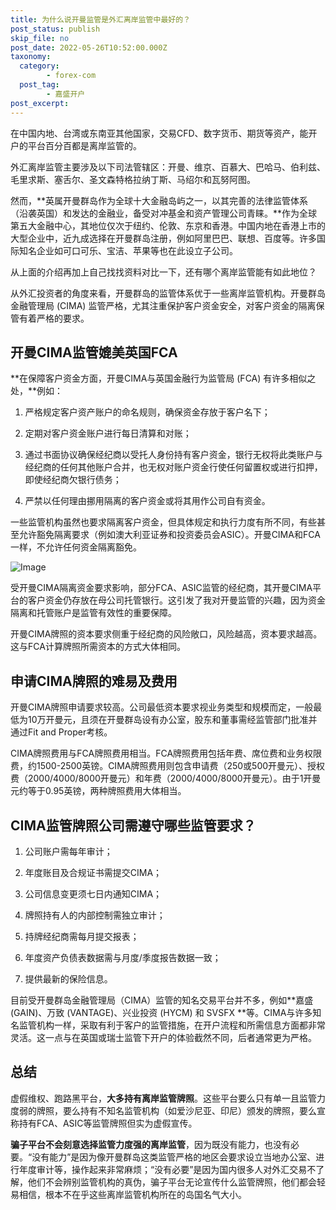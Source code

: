 ```yaml
---
title: 为什么说开曼监管是外汇离岸监管中最好的？
post_status: publish
skip_file: no
post_date: 2022-05-26T10:52:00.000Z
taxonomy:
  category:
        - forex-com
  post_tag:
        - 嘉盛开户
post_excerpt: 
---
```

在中国内地、台湾或东南亚其他国家，交易CFD、数字货币、期货等资产，能开户的平台百分百都是离岸监管的。

外汇离岸监管主要涉及以下司法管辖区：开曼、维京、百慕大、巴哈马、伯利兹、毛里求斯、塞舌尔、圣文森特格拉纳丁斯、马绍尔和瓦努阿图。

然而，**英属开曼群岛作为全球十大金融岛屿之一，以其完善的法律监管体系（沿袭英国）和发达的金融业，备受对冲基金和资产管理公司青睐。**作为全球第五大金融中心，其地位仅次于纽约、伦敦、东京和香港。中国内地在香港上市的大型企业中，近九成选择在开曼群岛注册，例如阿里巴巴、联想、百度等。许多国际知名企业如可口可乐、宝洁、苹果等也在此设立子公司。

从上面的介绍再加上自己找找资料对比一下，还有哪个离岸监管能有如此地位？

从外汇投资者的角度来看，开曼群岛的监管体系优于一些离岸监管机构。开曼群岛金融管理局 (CIMA) 监管严格，尤其注重保护客户资金安全，对客户资金的隔离保管有着严格的要求。

## 开曼CIMA监管媲美英国FCA

**在保障客户资金方面，开曼CIMA与英国金融行为监管局 (FCA) 有许多相似之处，**例如：

1. 严格规定客户资产账户的命名规则，确保资金存放于客户名下；

1. 定期对客户资金账户进行每日清算和对账；

1. 通过书面协议确保经纪商以受托人身份持有客户资金，银行无权将此类账户与经纪商的任何其他账户合并，也无权对账户资金行使任何留置权或进行扣押，即使经纪商欠银行债务；

1. 严禁以任何理由挪用隔离的客户资金或将其用作公司自有资金。

一些监管机构虽然也要求隔离客户资金，但具体规定和执行力度有所不同，有些甚至允许豁免隔离要求（例如澳大利亚证券和投资委员会ASIC）。开曼CIMA和FCA一样，不允许任何资金隔离豁免。

![Image](https://prod-files-secure.s3.us-west-2.amazonaws.com/39ed1227-6d7d-4570-be36-9ccd4a2c4241/bd849744-3fcb-4a37-8312-357962c8f065/image.png?X-Amz-Algorithm=AWS4-HMAC-SHA256&X-Amz-Content-Sha256=UNSIGNED-PAYLOAD&X-Amz-Credential=ASIAZI2LB466TF5COM7G%2F20250914%2Fus-west-2%2Fs3%2Faws4_request&X-Amz-Date=20250914T161409Z&X-Amz-Expires=3600&X-Amz-Security-Token=IQoJb3JpZ2luX2VjEOX%2F%2F%2F%2F%2F%2F%2F%2F%2F%2FwEaCXVzLXdlc3QtMiJGMEQCIHQ0G%2BEC2ECGSicsLv9UWF5yck8mwBvSgVBobhfmwbi%2BAiAqGnOnXZfjcj6YX5PF3ukELu6R7fasPsLZWFmvBP5RCCr%2FAwheEAAaDDYzNzQyMzE4MzgwNSIMhE53sNtP5H8wEdIwKtwDumlggB5GZZbf3HFAdWsLV6bllsehADJFkRdTjDorRddBFKGTmKmSruQOHSBhsl73KR020ACmUPXUu4OrJeCUGj7Qd0imbKwvxXLMGshQL1OVt84rsdNWyNhdHH1PKnhUNZjBOXA%2FW7zgAoKUPm%2BhdxN4qacROlOPSp6txHslBOM3r88D0EWMmzeoqHD6WK3%2BWcmVU7%2FZQwM6Gdk07y9YWPOFWuOvucZfCJQVES6Bor5j7GypmCH59QsDsDf9OrFgt2zKj%2F%2B00ZGLfXj%2FsLVfaTVFL13dLeo5RifCESGQ0JevDJkZ2rd3PK%2FsmeQpwpE71VDdt1%2BTwYsy4O2az1BF4YBP4pKjMaNPgFnf%2BqnPNDH4BqrzlU%2Fl33%2BUW4GZ9HkNdDIUYb8yArsFe4Ra6WUE%2BxvLnE5GO6WLu3obYgV2O6sbDmxib4uqBTZl4OIIbyuvak7OsSIIJVyTmkUS%2BZqsjQicL%2FNYVmn3zRIj9WUvGLpbNGFFgtCBlNpIJ8FEe8zIv3FHf1v4MuXpWVEtePDl13lve177TvqcePWvE8%2FbHK%2FxJSXBOmUDUcUrPFNY3xBKyAHfeK8nA16RtYswRTo4ji2fO9N7wtmX2yW835fnxmtRLvN9KZH63sC8kSUw3OiaxgY6pgFLubAwGCkqv6R9ijpbb%2BgFrjdhCx9t2v%2FdXkklEsSFg%2BdHZHDuIk%2B7Up9mcfccd%2FjleULbkCATEp5hDTfltkc%2FWOpq0rhyneMH5JoOblwTuACjTJs8C4jP9upAqIBjd9URyiHCZuKqwJwocDRWmLXt8JJXQ7MgUa81xXvhHSei%2Bx%2Fw0Ae8OS5MeEJmpbwhh5RexxxWNyXYdno%2BmXvCszw%2BEi8hnpkh&X-Amz-Signature=9a90b770cf690c87fde71147a288dbef721b8162814e930ca056b0e47278f71c&X-Amz-SignedHeaders=host&x-amz-checksum-mode=ENABLED&x-id=GetObject)

受开曼CIMA隔离资金要求影响，部分FCA、ASIC监管的经纪商，其开曼CIMA平台的客户资金仍存放在母公司托管银行。这引发了我对开曼监管的兴趣，因为资金隔离和托管账户是监管有效性的重要保障。

开曼CIMA牌照的资本要求侧重于经纪商的风险敞口，风险越高，资本要求越高。这与FCA计算牌照所需资本的方式大体相同。

## **申请CIMA牌照的难易及费用**

开曼CIMA牌照申请要求较高。公司最低资本要求视业务类型和规模而定，一般最低为10万开曼元，且须在开曼群岛设有办公室，股东和董事需经监管部门批准并通过Fit and Proper考核。

CIMA牌照费用与FCA牌照费用相当。FCA牌照费用包括年费、席位费和业务权限费，约1500-2500英镑。CIMA牌照费用则包含申请费（250或500开曼元）、授权费（2000/4000/8000开曼元）和年费（2000/4000/8000开曼元）。由于1开曼元约等于0.95英镑，两种牌照费用大体相当。

## CIMA监管牌照公司需遵守哪些监管要求？

1. 公司账户需每年审计；

1. 年度账目及合规证书需提交CIMA；

1. 公司信息变更须七日内通知CIMA；

1. 牌照持有人的内部控制需独立审计；

1. 持牌经纪商需每月提交报表；

1. 年度资产负债表数据需与月度/季度报告数据一致；

1. 提供最新的保险信息。

目前受开曼群岛金融管理局（CIMA）监管的知名交易平台并不多，例如**嘉盛 (GAIN)、万致 (VANTAGE)、兴业投资 (HYCM) 和 SVSFX **等。CIMA与许多知名监管机构一样，采取有利于客户的监管措施，在开户流程和所需信息方面都非常灵活。这一点与在英国或瑞士监管下开户的体验截然不同，后者通常更为严格。

## 总结

虚假维权、跑路黑平台，**大多持有离岸监管牌照**。这些平台要么只有单一且监管力度弱的牌照，要么持有不知名监管机构（如爱沙尼亚、印尼）颁发的牌照，要么宣称持有FCA、ASIC等监管牌照但实为虚假宣传。

**骗子平台不会刻意选择监管力度强的离岸监管**，因为既没有能力，也没有必要。“没有能力”是因为像开曼群岛这类监管严格的地区会要求设立当地办公室、进行年度审计等，操作起来非常麻烦；“没有必要”是因为国内很多人对外汇交易不了解，他们不会辨别监管机构的真伪，骗子平台无论宣传什么监管牌照，他们都会轻易相信，根本不在乎这些离岸监管机构所在的岛国名气大小。